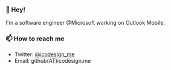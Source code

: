 ### 👋 Hey! 

I'm a software engineer @Microsoft working on Outlook Mobile. 

### 📫 How to reach me

- Twitter: [@icodesign_me](https://twitter.com/icodesign_me)
- Email: github(AT)icodesign.me


<!--
**icodesign/icodesign** is a ✨ _special_ ✨ repository because its `README.md` (this file) appears on your GitHub profile.

Here are some ideas to get you started:

- 🔭 I’m currently working on ...
- 🌱 I’m currently learning ...
- 👯 I’m looking to collaborate on ...
- 🤔 I’m looking for help with ...
- 💬 Ask me about ...
- 📫 How to reach me: ...
- 😄 Pronouns: ...
- ⚡ Fun fact: ...
-->
